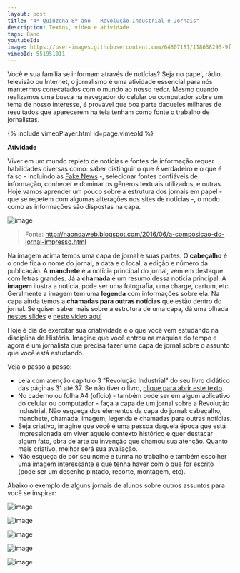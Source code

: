 ```yaml
---
layout: post
title: "4ª Quinzena 8º ano - Revolução Industrial e Jornais"
description: Textos, vídeo e atividade
tags: 8ano
youtubeId: 
image: https://user-images.githubusercontent.com/64807181/118658295-9ff36900-b7c2-11eb-8db2-8631ce40c443.png
vimeoId: 551951011
---
```


Você e sua família se informam através de notícias? Seja no papel, rádio, televisão ou Internet, o jornalismo é uma atividade essencial para nós mantermos conecatados com o mundo ao nosso redor. Mesmo quando realizamos uma busca na navegador do celular ou computador sobre um tema de nosso interesse, é provável que boa parte daqueles milhares de resultados que aparecerem na tela tenham como fonte o trabalho de jornalistas.

{% include vimeoPlayer.html id=page.vimeoId %}

**Atividade**

Viver em um mundo repleto de notícias e fontes de informação requer habilidades diversas como: saber distinguir o que é verdadeiro e o que é falso - incluindo as [Fake News](https://www.significados.com.br/fake-news/) -, selecionar fontes confiáveis de informação, conhecer e dominar os gêneros textuais utilizados, e outras. Hoje vamos aprender um pouco sobre a estrutura dos jornais em papel - que se repetem com algumas alterações nos sites de notícias -, o modo como as informações são dispostas na capa.

![image](https://user-images.githubusercontent.com/64807181/118657712-16dc3200-b7c2-11eb-91ab-b836fa038e0c.png)
> Fonte: http://naondaweb.blogspot.com/2016/06/a-composicao-do-jornal-impresso.html

Na imagem acima temos uma capa de jornal e suas partes. O **cabeçalho** é o onde fica o nome do jornal, a data e o local, a edição e número da publicação. A **manchete** é a notícia principal do jornal, vem em destaque com letras grandes. Já a **chamada** é um resumo dessa notícia principal. A **imagem** ilustra a notícia, pode ser uma fotografia, uma charge, cartum, etc. Geralmente a imagem tem uma **legenda** com informações sobre ela. Na capa ainda temos a **chamadas para outras notícias** que estão dentro do jornal. Se quiser saber mais sobre a estrutura de uma capa, dá uma olhada [nestes slides](https://pt.slideshare.net/ma.no.el.ne.ves/a-primeira-pgina-do-jornal) e [neste vídeo aqui](https://www.youtube.com/watch?v=Sa04YavneaM)

Hoje é dia de exercitar sua criatividade e o que você vem estudando na disciplina de História. Imagine que você entrou na máquina do tempo e agora é um jornalista que precisa fazer uma capa de jornal sobre o assunto que você está estudando. 

Veja o passo a passo:

- Leia com atenção capítulo 3 "Revolução Industrial" do seu livro didático das páginas 31 até 37. Se não tiver o livro, [clique para abrir este texto](https://brasilescola.uol.com.br/historiag/revolucao-industrial.htm). 
- No caderno ou folha A4 (ofício) - também pode ser em algum aplicativo do celular ou computador - faça a capa de um jornal sobre a Revolução Industrial. Não esqueça dos elementos da capa do jornal: cabeçalho, manchete, chamada, imagem, legenda e chamadas para outras notícias.
- Seja criativo, imagine que você é uma pessoa daquela época que está impressionada em viver aquele contexto histórico e quer destacar algum fato, obra de arte ou invenção que chamou sua atenção. Quanto mais criativo, melhor será sua avaliação.
- Não esqueça de por seu nome e turma no trabalho e também escolher uma imagem interessante e que tenha haver com o que for escrito (pode ser um desenho pintado, recorte, montagem, etc).

Abaixo o exemplo de alguns jornais de alunos sobre outros assuntos para você se inspirar:

![image](https://user-images.githubusercontent.com/64807181/118659936-1e043f80-b7c4-11eb-9cde-00772a08c719.png)

![image](https://user-images.githubusercontent.com/64807181/118658537-ddf08d00-b7c2-11eb-9b5b-b6b236138846.png)

![image](https://user-images.githubusercontent.com/64807181/118658134-805c4080-b7c2-11eb-895a-8fff584278df.png)

![image](https://user-images.githubusercontent.com/64807181/118658295-9ff36900-b7c2-11eb-8db2-8631ce40c443.png)

![image](https://user-images.githubusercontent.com/64807181/118659366-a0d8ca80-b7c3-11eb-8fea-a77a0df260f2.png)


